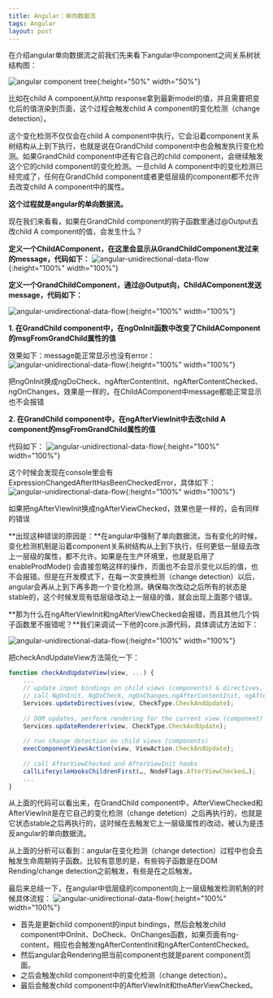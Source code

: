 ```yaml
---
title: Angular：单向数据流
tags: Angular
layout: post
---
```


在介绍angular单向数据流之前我们先来看下angular中component之间关系树状结构图：

![angular component tree](https://limeii.github.io/assets/images/posts/angular/angular-components-tree.png){:height="50%" width="50%"}

比如在child A component从http response拿到最新model的值，并且需要把变化后的值渲染到页面，这个过程会触发child A component的变化检测（change detection）。


这个变化检测不仅仅会在child A component中执行，它会沿着component关系树结构从上到下执行，也就是说在GrandChild component中也会触发执行变化检测。如果GrandChild component中还有它自己的child component，会继续触发这个它的child component的变化检测。一旦child A component中的变化检测已经完成了，任何在GrandChild component或者更低层级的component都不允许去改变child A component中的属性。


**这个过程就是angular的单向数据流。**


现在我们来看看，如果在GrandChild component的钩子函数里通过@Output去改child A component的值，会发生什么？

**定义一个ChildAComponent，在这里会显示从GrandChildComponent发过来的message，代码如下：**
![angular-unidirectional-data-flow](https://limeii.github.io/assets/images/posts/angular/angular-unidirectional-data-flow.png){:height="100%" width="100%"}

**定义一个GrandChildComponent，通过@Output向，ChildAComponent发送message，代码如下：**

![angular-unidirectional-data-flow](https://limeii.github.io/assets/images/posts/angular/angular-unidirectional-data-flow2.png){:height="100%" width="100%"}

**1. 在GrandChild component中，在ngOnInit函数中改变了ChildAComponent的msgFromGrandChild属性的值**


效果如下：message能正常显示也没有error：
![angular-unidirectional-data-flow](https://limeii.github.io/assets/images/posts/angular/angular-unidirectional-data-flow3.png){:height="100%" width="100%"}

把ngOnInit换成ngDoCheck、ngAfterContentInit、ngAfterContentChecked、ngOnChanges，效果是一样的，在ChildAComponent中message都能正常显示也不会报错

**2. 在GrandChild component中，在ngAfterViewInit中去改child A component的msgFromGrandChild属性的值** 


代码如下：
![angular-unidirectional-data-flow](https://limeii.github.io/assets/images/posts/angular/angular-unidirectional-data-flow4.png){:height="100%" width="100%"}

这个时候会发现在console里会有ExpressionChangedAfterItHasBeenCheckedError，具体如下：
![angular-unidirectional-data-flow](https://limeii.github.io/assets/images/posts/angular/angular-unidirectional-data-flow5.png){:height="100%" width="100%"}

如果把ngAfterViewInit换成ngAfterViewChecked，效果也是一样的，会有同样的错误

**出现这种错误的原因是：**在angular中强制了单向数据流，当有变化的时候，变化检测机制是沿着component关系树结构从上到下执行，任何更低一层级去改上一层级的属性，都不允许。如果是在生产环境里，也就是启用了enableProdMode() 会直接忽略这样的操作，页面也不会显示变化以后的值，也不会报错。但是在开发模式下，在每一次变换检测（change detection）以后，angular会再从上到下再多跑一个变化检测，确保每次改动之后所有的状态是stable的，这个时候发现有低层级改动上一层级的值，就会出现上面那个错误。

**那为什么在ngAfterViewInit和ngAfterViewChecked会报错，而且其他几个钩子函数里不报错呢？**我们来调试一下他的core.js源代码，具体调试方法如下：

![angular-unidirectional-data-flow](https://limeii.github.io/assets/images/posts/angular/angular-unidirectional-data-flow6.gif){:height="100%" width="100%"}

把checkAndUpdateView方法简化一下：

```js
function checkAndUpdateView(view, ...) {
    ...       
    // update input bindings on child views (components) & directives,
    // call NgOnInit, NgDoCheck, ngOnChanges,ngAfterContentInit, ngAfterContentChecked hooks if needed
    Services.updateDirectives(view, CheckType.CheckAndUpdate);
    
    // DOM updates, perform rendering for the current view (component)
    Services.updateRenderer(view, CheckType.CheckAndUpdate);
    
    // run change detection on child views (components)
    execComponentViewsAction(view, ViewAction.CheckAndUpdate);
    
    // call AfterViewChecked and AfterViewInit hooks
    callLifecycleHooksChildrenFirst(…, NodeFlags.AfterViewChecked…);
    ...
}
```
从上面的代码可以看出来，在GrandChild component中，AfterViewChecked和AfterViewInit是在它自己的变化检测（change detetion）之后再执行的，也就是它状态stable之后再执行的，这时候在去触发它上一层级属性的改动，被认为是违反angular的单向数据流。


从上面的分析可以看到：angular在变化检测（change detection）过程中也会去触发生命周期钩子函数。比较有意思的是，有些钩子函数是在DOM Rending/change detection之前触发，有些是在之后触发。


最后来总结一下，在angular中低层级的component向上一层级触发检测机制的时候具体流程：
![angular-unidirectional-data-flow](https://limeii.github.io/assets/images/posts/angular/angular-unidirectional-data-flow7.png){:height="100%" width="100%"}

- 首先是更新child component的input bindings，然后会触发child component中OnInit、DoCheck、OnChanges函数，如果页面有ng-content，相应也会触发ngAfterContentInit和ngAfterContentChecked。
- 然后angular会Rendering把当前component也就是parent component页面。
- 之后会触发child component中的变化检测（change detection）。
- 最后会触发child component中的AfterViewInit和theAfterViewChecked。